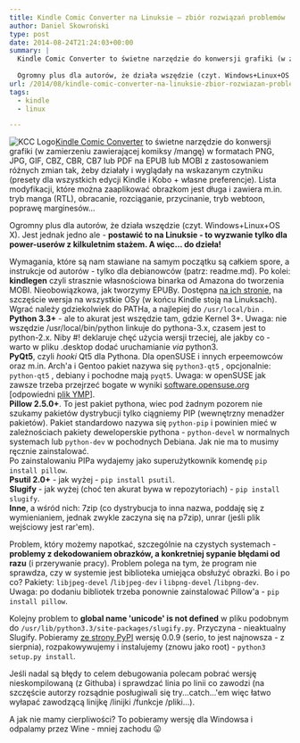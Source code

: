 ```yaml
---
title: Kindle Comic Converter na Linuksie – zbiór rozwiązań problemów
author: Daniel Skowroński
type: post
date: 2014-08-24T21:24:03+00:00
summary: |
  Kindle Comic Converter to świetne narzędzie do konwersji grafiki (w zamierzeniu zawierającej komiksy /mangę) w formatach PNG, JPG, GIF, CBZ, CBR, CB7 lub PDF na EPUB lub MOBI z zastosowaniem różnych zmian tak, żeby działały i wyglądały na wskazanym czytniku (presety dla wszystkich edycji Kindle i Kobo + własne preferencje). Lista modyfikacji, które można zaaplikować obrazkom jest długa i zawiera m.in. tryb manga (RTL), obracanie, rozciąganie, przycinanie, tryb webtoon, poprawę marginesów...
  
  Ogromny plus dla autorów, że działa wszędzie (czyt. Windows+Linux+OS X). Jest jednak jedno ale - **postawić to na Linuksie - to wyzwanie tylko dla power-userów z kilkuletnim stażem. A więc... do dzieła!**
url: /2014/08/kindle-comic-converter-na-linuksie-zbior-rozwiazan-problemow/
tags:
  - kindle
  - linux

---
```

![KCC Logo](/wp-content/uploads/2014/08/KCCLogo.png)[Kindle Comic Converter][1] to świetne narzędzie do konwersji grafiki (w zamierzeniu zawierającej komiksy /mangę) w formatach PNG, JPG, GIF, CBZ, CBR, CB7 lub PDF na EPUB lub MOBI z zastosowaniem różnych zmian tak, żeby działały i wyglądały na wskazanym czytniku (presety dla wszystkich edycji Kindle i Kobo + własne preferencje). Lista modyfikacji, które można zaaplikować obrazkom jest długa i zawiera m.in. tryb manga (RTL), obracanie, rozciąganie, przycinanie, tryb webtoon, poprawę marginesów...

Ogromny plus dla autorów, że działa wszędzie (czyt. Windows+Linux+OS X). Jest jednak jedno ale - **postawić to na Linuksie - to wyzwanie tylko dla power-userów z kilkuletnim stażem. A więc... do dzieła!**

Wymagania, które są nam stawiane na samym początku są całkiem spore, a instrukcje od autorów - tylko dla debianowców (patrz: readme.md). Po kolei:  
**kindlegen** czyli strasznie własnościowa binarka od Amazona do tworzenia MOBI. Nieobowiązkowa, jak tworzymy EPUBy. Dostępna [na ich stronie][2], na szczęście wersja na wszystkie OSy (w końcu Kindle stoją na Linuksach). Wgrać należy gdziekolwiek do PATHa, a najlepiej do `/usr/local/bin` .  
**Python 3.3+** - ale to akurat jest wszędzie tam, gdzie Kernel 3+. Uwaga: nie wszędzie /usr/local/bin/python linkuje do pythona-3.x, czasem jest to python-2.x. Niby #! deklaruje chęć użycia wersji trzeciej, ale jakby co - warto w pliku .desktop dodać uruchamianie _via_ python3.  
**PyQt5**, czyli _hooki_ Qt5 dla Pythona. Dla openSUSE i innych erpeemowców oraz m.in. Arch'a i Gentoo pakiet nazywa się `python3-qt5` , opcjonalnie: `python-qt5` , debiany i pochodne mają `pyqt5`. Uwaga: w openSUSE jak zawsze trzeba przejrzeć bogate w wyniki [software.opensuse.org][3] [odpowiedni [plik YMP][4]].  
**Pillow 2.5.0+**. To jest pakiet pythona, wiec pod żadnym pozorem nie szukamy pakietów dystrybucji tylko ciągniemy PIP (wewnętrzny menadżer pakietów). Pakiet standardowo nazywa się `python-pip` i powinien mieć w zależnościach pakiety deweloperskie pythona - `python-devel` w normalnych systemach lub `python-dev` w pochodnych Debiana. Jak nie ma to musimy ręcznie zainstalować.  
Po zainstalowaniu PIPa wydajemy jako superużytkownik komendę `pip install pillow`.  
**Psutil 2.0+** - jak wyżej - `pip install psutil`.  
**Slugify** - jak wyżej (choć ten akurat bywa w repozytoriach) - `pip install slugify`.  
**Inne**, a wśród nich: 7zip (co dystrybucja to inna nazwa, poddaję się z wymienianiem, jednak zwykle zaczyna się na p7zip), unrar (jeśli plik wejściowy jest rar'em).

Problem, który możemy napotkać, szczególnie na czystych systemach - **problemy z dekodowaniem obrazków, a konkretniej sypanie błędami od razu** (i przerywanie pracy). Problem polega na tym, że program nie sprawdza, czy w systemie jest biblioteka umiejąca obsłużyć obrazki. Bo i po co? Pakiety: `libjpeg-devel` /`libjpeg-dev` i `libpng-devel` /`libpng-dev`.  
Uwaga: po dodaniu bibliotek trzeba ponownie zainstalować Pillow'a - `pip install pillow`.

Kolejny problem to **global name 'unicode' is not defined** w pliku podobnym do `/usr/lib/python3.3/site-packages/slugify.py`. Przyczyna - nieaktualny Slugify. Pobieramy [ze strony PyPI][5] wersję 0.0.9 (serio, to jest najnowsza - z sierpnia), rozpakowywujemy i instalujemy (znowu jako root) - `python3 setup.py install`.

Jeśli nadal są błędy to celem debugowania polecam pobrać wersję nieskompilowaną (z Githuba) i sprawdzać linia po linii co zawodzi (na szczęście autorzy rozsądnie posługiwali się try...catch...'em więc łatwo wyłapać zawodzącą linijkę /linijki /funkcje /pliki...).

A jak nie mamy cierpliwości? To pobieramy wersję dla Windowsa i odpalamy przez Wine - mniej zachodu 😛

 [1]: http://kcc.iosphe.re/
 [2]: http://www.amazon.com/gp/feature.html?ie=UTF8&docId=1000765211
 [3]: http://software.opensuse.org
 [4]: http://software.opensuse.org/download.html?project=KDE%3AQt5&package=python3-qt5
 [5]: https://pypi.python.org/pypi/python-slugify